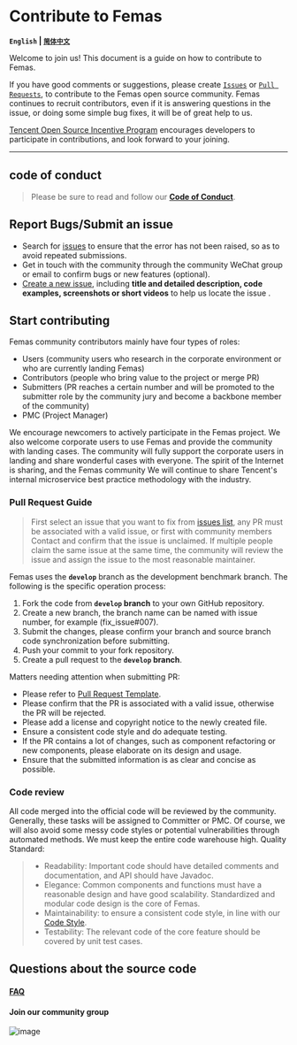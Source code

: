 # Contribute to Femas

**`English` | [`简体中文`](./CONTRIBUTING-zh.md)**

Welcome to join us! This document is a guide on how to contribute to Femas.

If you have good comments or suggestions, please create [`Issues`]() or [`Pull Requests`](), to contribute to the Femas open source community. Femas continues to recruit contributors, even if it is answering questions in the issue, or doing some simple bug fixes, it will be of great help to us.

[Tencent Open Source Incentive Program](https://opensource.tencent.com/contribution) encourages developers to participate in contributions, and look forward to your joining.

-------------------


## code of conduct
> Please be sure to read and follow our **[Code of Conduct](./Code_Of_Conduct.md)**.

## Report Bugs/Submit an issue
* Search for [issues]() to ensure that the error has not been raised, so as to avoid repeated submissions.
* Get in touch with the community through the community WeChat group or email to confirm bugs or new features (optional).
* [Create a new issue](), including **title and detailed description, code examples, screenshots or short videos** to help us locate the issue .
## Start contributing
Femas community contributors mainly have four types of roles:
- Users (community users who research in the corporate environment or who are currently landing Femas)
- Contributors (people who bring value to the project or merge PR)
- Submitters (PR reaches a certain number and will be promoted to the submitter role by the community jury and become a backbone member of the community)
- PMC (Project Manager)

We encourage newcomers to actively participate in the Femas project. We also welcome corporate users to use Femas and provide the community with landing cases. The community will fully support the corporate users in landing and share wonderful cases with everyone. The spirit of the Internet is sharing, and the Femas community We will continue to share Tencent's internal microservice best practice methodology with the industry.

### Pull Request Guide
> First select an issue that you want to fix from [issues list](), any PR must be associated with a valid issue, or first with community members Contact and confirm that the issue is unclaimed. If multiple people claim the same issue at the same time, the community will review the issue and assign the issue to the most reasonable maintainer.

Femas uses the **`develop`** branch as the development benchmark branch. The following is the specific operation process:
1. Fork the code from **`develop` branch** to your own GitHub repository.
2. Create a new branch, the branch name can be named with issue number, for example (fix_issue#007).
3. Submit the changes, please confirm your branch and source branch code synchronization before submitting.
4. Push your commit to your fork repository.
5. Create a pull request to the **`develop` branch**.

Matters needing attention when submitting PR:
- Please refer to [Pull Request Template](./PULL_REQUEST_TEMPLATE.md).
- Please confirm that the PR is associated with a valid issue, otherwise the PR will be rejected.
- Please add a license and copyright notice to the newly created file.
- Ensure a consistent code style and do adequate testing.
- If the PR contains a lot of changes, such as component refactoring or new components, please elaborate on its design and usage.
- Ensure that the submitted information is as clear and concise as possible.

### Code review
All code merged into the official code will be reviewed by the community. Generally, these tasks will be assigned to Committer or PMC. Of course, we will also avoid some messy code styles or potential vulnerabilities through automated methods. We must keep the entire code warehouse high. Quality Standard:
> - Readability: Important code should have detailed comments and documentation, and API should have Javadoc.
> - Elegance: Common components and functions must have a reasonable design and have good scalability. Standardized and modular code design is the core of Femas.
> - Maintainability: to ensure a consistent code style, in line with our [Code Style](style/codeStyle.md).
> - Testability: The relevant code of the core feature should be covered by unit test cases.
    
## Questions about the source code
#### [FAQ]()
#### Join our community group
![image](https://user-images.githubusercontent.com/22976760/153164965-ff5d0f2b-5990-4c8e-a7dc-2791fd1ca8bd.png)

